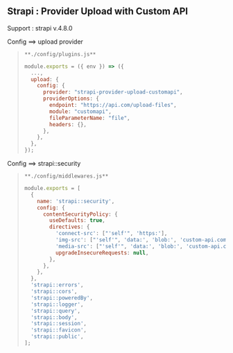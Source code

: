 ## **Strapi : Provider Upload with Custom API**

Support : strapi v.4.8.0

Config ==> upload provider

> `**./config/plugins.js**`
>
> ```javascript
> module.exports = ({ env }) => ({
>   ...,
>   upload: {
>     config: {
>       provider: "strapi-provider-upload-customapi",
>       providerOptions: {
>         endpoint: "https://api.com/upload-files",
>         module: "customapi",
>         fileParameterName: "file",
>         headers: {},
>       },
>     },
>   },
> });
> ```

Config ==> strapi::security

> `**./config/middlewares.js**`
>
> ```javascript
> module.exports = [
>   {
>     name: 'strapi::security',
>     config: {
>       contentSecurityPolicy: {
>         useDefaults: true,
>         directives: {
>           'connect-src': ["'self'", 'https:'],
>           'img-src': ["'self'", 'data:', 'blob:', 'custom-api.com'],
>           'media-src': ["'self'", 'data:', 'blob:', 'custom-api.com'],
>           upgradeInsecureRequests: null,
>         },
>       },
>     },
>   },
>   'strapi::errors',
>   'strapi::cors',
>   'strapi::poweredBy',
>   'strapi::logger',
>   'strapi::query',
>   'strapi::body',
>   'strapi::session',
>   'strapi::favicon',
>   'strapi::public',
> ];
> ```
